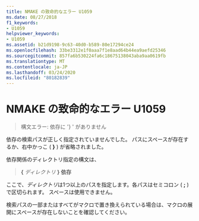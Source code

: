 ```yaml
---
title: NMAKE の致命的なエラー U1059
ms.date: 08/27/2018
f1_keywords:
- U1059
helpviewer_keywords:
- U1059
ms.assetid: b21d9198-9c63-40d0-b589-80e17294ce24
ms.openlocfilehash: 33be3312e1f0aaa7f1e8aad64b44ea9aefd25346
ms.sourcegitcommit: 857fa6b530224fa6c18675138043aba9aa0619fb
ms.translationtype: MT
ms.contentlocale: ja-JP
ms.lasthandoff: 03/24/2020
ms.locfileid: "80182839"
---
```

# <a name="nmake-fatal-error-u1059"></a>NMAKE の致命的なエラー U1059

> 構文エラー: 依存に '} ' がありません

依存の検索パスが正しく指定されていませんでした。 パスにスペースが存在するか、右中かっこ ( **}** ) が省略されました。

依存関係のディレクトリ指定の構文は、

> **{** *ディレクトリ* **} 依存**

ここで、*ディレクトリ*は1つ以上のパスを指定します。各パスはセミコロン ( **;** ) で区切られます。 スペースは使用できません。

検索パスの一部またはすべてがマクロで置き換えられている場合は、マクロの展開にスペースが存在しないことを確認してください。
